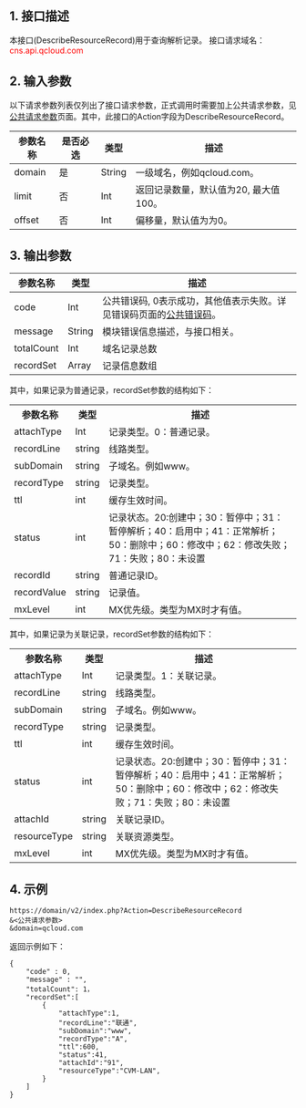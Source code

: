 ## 1. 接口描述
本接口(DescribeResourceRecord)用于查询解析记录。
接口请求域名：<font style="color:red">cns.api.qcloud.com</font>

## 2. 输入参数
以下请求参数列表仅列出了接口请求参数，正式调用时需要加上公共请求参数，见<a href="/doc/api/372/4153" title="公共请求参数">公共请求参数</a>页面。其中，此接口的Action字段为DescribeResourceRecord。

| 参数名称 | 是否必选  | 类型 | 描述 | 
|---------|---------|---------|---------|
| domain | 是 | String | 一级域名，例如qcloud.com。|
| limit | 否 | Int | 返回记录数量，默认值为20, 最大值100。 |
| offset | 否 | Int | 偏移量，默认值为为0。|

## 3. 输出参数
| 参数名称 | 类型 | 描述 |
|---------|---------|---------|
| code | Int | 公共错误码, 0表示成功，其他值表示失败。详见错误码页面的<a href="https://www.qcloud.com/doc/api/372/%E9%94%99%E8%AF%AF%E7%A0%81#1.E3.80.81.E5.85.AC.E5.85.B1.E9.94.99.E8.AF.AF.E7.A0.81" title="公共错误码">公共错误码</a>。|
| message | String | 模块错误信息描述，与接口相关。|
| totalCount | Int | 域名记录总数 |
| recordSet | Array | 记录信息数组 |

其中，如果记录为普通记录，recordSet参数的结构如下：
<table class="t"><tbody><tr>
<th><b>参数名称</b></th>
<th><b>类型</b></th>
<th><b>描述</b></th>
<tr>
<td> attachType
<td> Int
<td> 记录类型。0：普通记录。
<tr>
<td> recordLine
<td> string
<td> 线路类型。
<tr>
<td> subDomain
<td> string
<td> 子域名。例如www。
<tr>
<td> recordType
<td> string
<td> 记录类型。
<tr>
<td> ttl
<td> int
<td> 缓存生效时间。
<tr>
<td> status
<td> int
<td> 记录状态。20:创建中；30：暂停中；31：暂停解析；40：启用中；41：正常解析；50：删除中；60：修改中；62：修改失败；71：失败；80：未设置
<tr>
<td> recordId
<td> string
<td> 普通记录ID。
<tr>
<td> recordValue
<td> string
<td> 记录值。
<tr>
<td> mxLevel
<td> int
<td> MX优先级。类型为MX时才有值。
</tbody></table>

其中，如果记录为关联记录，recordSet参数的结构如下：
<table class="t"><tbody><tr>
<th><b>参数名称</b></th>
<th><b>类型</b></th>
<th><b>描述</b></th>
<tr>
<td> attachType
<td> Int
<td> 记录类型。1：关联记录。
<tr>
<td> recordLine
<td> string
<td> 线路类型。
<tr>
<td> subDomain
<td> string
<td> 子域名。例如www。
<tr>
<td> recordType
<td> string
<td> 记录类型。
<tr>
<td> ttl
<td> int
<td> 缓存生效时间。
<tr>
<td> status
<td> int
<td> 记录状态。20:创建中；30：暂停中；31：暂停解析；40：启用中；41：正常解析；50：删除中；60：修改中；62：修改失败；71：失败；80：未设置
<tr>
<td> attachId
<td> string
<td> 关联记录ID。
<tr>
<td> resourceType
<td> string
<td> 关联资源类型。
<tr>
<td> mxLevel
<td> int
<td> MX优先级。类型为MX时才有值。
</tbody></table>

 

## 4. 示例
```
https://domain/v2/index.php?Action=DescribeResourceRecord
&<公共请求参数>
&domain=qcloud.com
```
返回示例如下：
```
{
    "code" : 0,
    "message" : "",
    "totalCount": 1，
    "recordSet":[
        {
            "attachType":1,
            "recordLine":"联通",
            "subDomain":"www",
            "recordType":"A",
            "ttl":600,
            "status":41,
            "attachId":"91",
            "resourceType":"CVM-LAN",
        }
    ]
}
```

